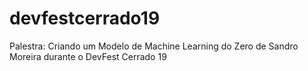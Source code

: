 # devfestcerrado19
Palestra: Criando um Modelo de Machine Learning do Zero
de Sandro Moreira durante o DevFest Cerrado 19
